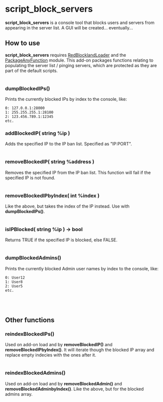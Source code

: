 # script_block_servers
**script_block_servers** is a console tool that blocks users and servers from appearing in the server list. A GUI will be created... eventually...

## How to use
**script_block_servers** requires [RedBlocklandLoader](https://gitlab.com/Eagle517/redblocklandloader) and the [PackageAnyFunction](https://gitlab.com/Queuenard/packageanyfunction) module. This add-on packages functions relating to populating the server list / pinging servers, which are protected as they are part of the default scripts.
<br/><br/>
### dumpBlockedIPs()
Prints the currently blocked IPs by index to the console, like:
```
0: 127.0.0.1:28000
1: 255.255.255.1:28100
2: 123.456.789.1:12345
etc.
```
### addBlockedIP( string %ip )
Adds the specified IP to the IP ban list. Specified as "IP:PORT".
<br/><br/>
### removeBlockedIP( string %address )
Removes the specified IP from the IP ban list. This function will fail if the specified IP is not found.
<br/><br/>
### removeBlockedIPbyIndex( int %index )
Like the above, but takes the index of the IP instead. Use with **dumpBlockedIPs()**.
<br/><br/>
### isIPBlocked( string %ip ) -> bool
Returns TRUE if the specified IP is blocked, else FALSE.
<br/><br/>
### dumpBlockedAdmins()
Prints the currently blocked Admin user names by index to the console, like:
```
0: User12
1: User8
2: User5
etc.
```
<br/><br/>
## Other functions
### reindexBlockedIPs()
Used on add-on load and by **removeBlockedIP()** and **removeBlockedIPbyIndex()**. It will iterate though the blocked IP array and replace empty indecies with the ones after it.
<br/><br/>
### reindexBlockedAdmins()
Used on add-on load and by **removeBlockedAdmin()** and **removeBlockedAdminbyIndex()**. Like the above, but for the blocked admins array.
<br/><br/>
